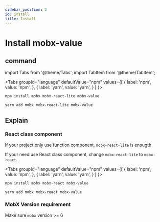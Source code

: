 ```yaml
---
sidebar_position: 2
id: install
title: Install
---
```


# Install mobx-value

## command

import Tabs from '@theme/Tabs';
import TabItem from '@theme/TabItem';

<Tabs
  groupId="language"
  defaultValue="npm"
  values={[
    { label: 'npm', value: 'npm', },
    { label: 'yarn', value: 'yarn', }
  ]
}>
<TabItem value="npm">

```sh
npm install mobx mobx-react-lite mobx-value
```

</TabItem>

<TabItem value="yarn">

```sh
yarn add mobx mobx-react-lite mobx-value
```

</TabItem>

</Tabs>

## Explain

### React class component

If your project only use function component, `mobx-react-lite` is enougth.

If your need use React class component, change `mobx-react-lite` to `mobx-react`.

<Tabs
  groupId="language"
  defaultValue="npm"
  values={[
    { label: 'npm', value: 'npm', },
    { label: 'yarn', value: 'yarn', }
  ]
}>
<TabItem value="npm">

```sh
npm install mobx mobx-react mobx-value
```

</TabItem>

<TabItem value="yarn">

```sh
yarn add mobx mobx-react mobx-value
```

</TabItem>

</Tabs>

### MobX Version requirement

Make sure `mobx` version >= 6
